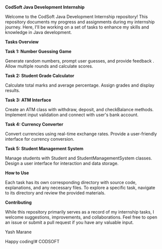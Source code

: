 **CodSoft Java Development Internship**

Welcome to the CodSoft Java Development Internship repository! This repository documents my progress and assignments during my internship journey. Here, I'll be working on a set of tasks to enhance my skills and knowledge in Java development.

**Tasks Overview**

**Task 1: Number Guessing Game**

Generate random numbers, prompt user guesses, and provide feedback
.
Allow multiple rounds and calculate scores.

**Task 2: Student Grade Calculator**

Calculate total marks and average percentage.
Assign grades and display results.

**Task 3: ATM Interface**

Create an ATM class with withdraw, deposit, and checkBalance methods.
Implement input validation and connect with user's bank account.

**Task 4: Currency Converter**

Convert currencies using real-time exchange rates.
Provide a user-friendly interface for currency conversion.

**Task 5: Student Management System**

Manage students with Student and StudentManagementSystem classes.
Design a user interface for interaction and data storage.

**How to Use**

Each task has its own corresponding directory with source code, explanations, and any necessary files. To explore a specific task, navigate to its directory and review the provided materials.


**Contributing**

While this repository primarily serves as a record of my internship tasks, I welcome suggestions, improvements, and collaborations. Feel free to open an issue or submit a pull request if you have any valuable input.

Yash Marane

Happy coding!# CODSOFT
